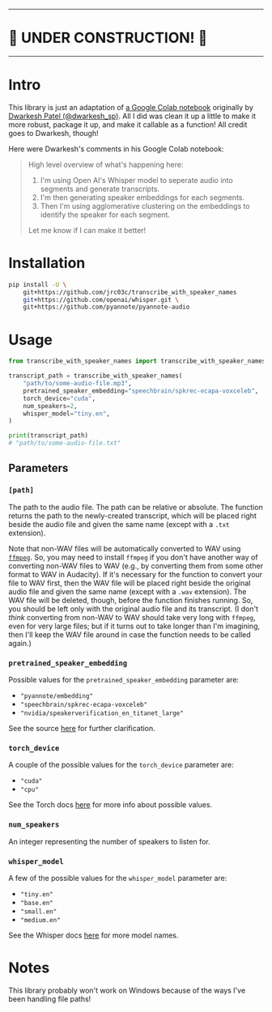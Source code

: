 <hr>

# 🚧 UNDER CONSTRUCTION! 🚧

<hr>

# Intro

This library is just an adaptation of [a Google Colab notebook](https://colab.research.google.com/drive/1V-Bt5Hm2kjaDb4P1RyMSswsDKyrzc2-3?usp=sharing) originally by [Dwarkesh Patel (@dwarkesh_sp)](https://twitter.com/dwarkesh_sp/status/1579672641887408129?s=46&t=8yLFQ2vByL6vA61wFVJCvA). All I did was clean it up a little to make it more robust, package it up, and make it callable as a function! All credit goes to Dwarkesh, though!

Here were Dwarkesh's comments in his Google Colab notebook:

> High level overview of what's happening here:
>
> 1.  I'm using Open AI's Whisper model to seperate audio into segments and generate transcripts.
> 2.  I'm then generating speaker embeddings for each segments.
> 3.  Then I'm using agglomerative clustering on the embeddings to identify the speaker for each segment.
>
> Let me know if I can make it better!

# Installation

```bash
pip install -U \
	git+https://github.com/jrc03c/transcribe_with_speaker_names
	git+https://github.com/openai/whisper.git \
    git+https://github.com/pyannote/pyannote-audio
```

# Usage

```py
from transcribe_with_speaker_names import transcribe_with_speaker_names

transcript_path = transcribe_with_speaker_names(
    "path/to/some-audio-file.mp3",
    pretrained_speaker_embedding="speechbrain/spkrec-ecapa-voxceleb",
    torch_device="cuda",
    num_speakers=2,
    whisper_model="tiny.en",
)

print(transcript_path)
# "path/to/some-audio-file.txt"
```

## Parameters

### `[path]`

The path to the audio file. The path can be relative or absolute. The function returns the path to the newly-created transcript, which will be placed right beside the audio file and given the same name (except with a `.txt` extension).

Note that non-WAV files will be automatically converted to WAV using [`ffmpeg`](https://ffmpeg.org/). So, you may need to install `ffmpeg` if you don't have another way of converting non-WAV files to WAV (e.g., by converting them from some other format to WAV in Audacity). If it's necessary for the function to convert your file to WAV first, then the WAV file will be placed right beside the original audio file and given the same name (except with a `.wav` extension). The WAV file will be deleted, though, before the function finishes running. So, you should be left only with the original audio file and its transcript. (I don't _think_ converting from non-WAV to WAV should take very long with `ffmpeg`, even for very large files; but if it turns out to take longer than I'm imagining, then I'll keep the WAV file around in case the function needs to be called again.)

### `pretrained_speaker_embedding`

Possible values for the `pretrained_speaker_embedding` parameter are:

- `"pyannote/embedding"`
- `"speechbrain/spkrec-ecapa-voxceleb"`
- `"nvidia/speakerverification_en_titanet_large"`

See the source [here](https://github.com/pyannote/pyannote-audio/blob/9a5b2afb3b74276f0d1cc17f37f729e7b311808c/pyannote/audio/pipelines/speaker_verification.py#L415) for further clarification.

### `torch_device`

A couple of the possible values for the `torch_device` parameter are:

- `"cuda"`
- `"cpu"`

See the Torch docs [here](https://pytorch.org/docs/stable/tensor_attributes.html#torch.device) for more info about possible values.

### `num_speakers`

An integer representing the number of speakers to listen for.

### `whisper_model`

A few of the possible values for the `whisper_model` parameter are:

- `"tiny.en"`
- `"base.en"`
- `"small.en"`
- `"medium.en"`

See the Whisper docs [here](https://github.com/openai/whisper#available-models-and-languages) for more model names.

# Notes

This library probably won't work on Windows because of the ways I've been handling file paths!
